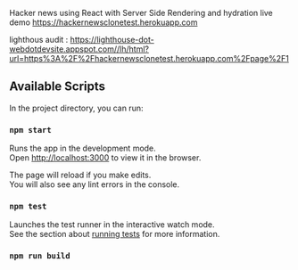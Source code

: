 Hacker news using React with Server Side Rendering and hydration live demo https://hackernewsclonetest.herokuapp.com

lighthous audit : https://lighthouse-dot-webdotdevsite.appspot.com//lh/html?url=https%3A%2F%2Fhackernewsclonetest.herokuapp.com%2Fpage%2F1

## Available Scripts

In the project directory, you can run:

### `npm start`

Runs the app in the development mode.<br />
Open [http://localhost:3000](http://localhost:3000) to view it in the browser.

The page will reload if you make edits.<br />
You will also see any lint errors in the console.

### `npm test`

Launches the test runner in the interactive watch mode.<br />
See the section about [running tests](https://facebook.github.io/create-react-app/docs/running-tests) for more information.

### `npm run build`
